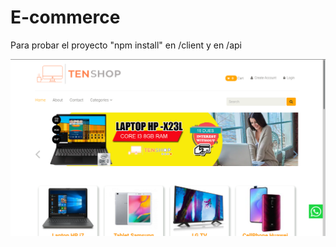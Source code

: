 # E-commerce

Para probar el proyecto "npm install" en /client y en /api


<div style="text-align:center"><img src="./images/home.png" alt="imagen"/></div>
